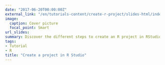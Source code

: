 ```yaml
---
date: "2017-06-20T00:00:00Z"
external_link: "/en/tutorials-content/create-r-project/slides-html/index.html"
image:
  caption: Cover picture
  focal_point: Smart
url_slides: 
summary: Discover the different steps to create an R project in RStudio
tags:
- Tutorial
- R
title: "Create a project in R Studio"
---
```



